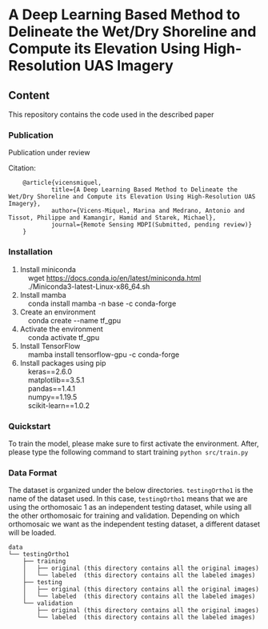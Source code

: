 # A Deep Learning Based Method to Delineate the Wet/Dry Shoreline and Compute its Elevation Using High-Resolution UAS Imagery
## Content
This repository contains the code used in the described paper

### Publication
Publication under review

Citation:

        @article{vicensmiquel,
                title={A Deep Learning Based Method to Delineate the Wet/Dry Shoreline and Compute its Elevation Using High-Resolution UAS Imagery},
                author={Vicens-Miquel, Marina and Medrano, Antonio and Tissot, Philippe and Kamangir, Hamid and Starek, Michael},
                journal={Remote Sensing MDPI(Submitted, pending review)}
        }


### Installation
1) Install miniconda </br>
        &nbsp; &nbsp; wget https://docs.conda.io/en/latest/miniconda.html </br>
        &nbsp; &nbsp; ./Miniconda3-latest-Linux-x86_64.sh </br>
2) Install mamba </br>
        &nbsp; &nbsp; conda install mamba -n base -c conda-forge </br>
3) Create an environment </br>
        &nbsp; &nbsp; conda create --name tf_gpu  </br>
4) Activate the environment </br>
        &nbsp; &nbsp; conda activate tf_gpu </br>
5) Install TensorFlow </br>
        &nbsp; &nbsp; mamba install tensorflow-gpu -c conda-forge </br>
6) Install packages using pip </br>
        &nbsp; &nbsp; keras==2.6.0    </br>
        &nbsp; &nbsp; matplotlib==3.5.1    </br>
        &nbsp; &nbsp; pandas==1.4.1   </br>
        &nbsp; &nbsp; numpy==1.19.5   </br>
        &nbsp; &nbsp; scikit-learn==1.0.2 </br>


### Quickstart
To train the model, please make sure to first activate the environment. After, please type the following command to start training `python src/train.py`



### Data Format
The dataset is organized under the below directories. `testingOrtho1` is the name of the dataset used. In this case, `testingOrtho1` means that we are using the orthomosaic 1 as an independent testing dataset, while using all the other orthomosaic for training and validation. Depending on which orthomosaic we want as the independent testing dataset, a different dataset will be loaded.
		
	data
	└── testingOrtho1
	    ├── training
	    │   ├── original (this directory contains all the original images) 
	    │   └── labeled  (this directory contains all the labeled images)
	    ├── testing
	    │   ├── original (this directory contains all the original images) 
	    │   └── labeled  (this directory contains all the labeled images)
	    └── validation
	        ├── original (this directory contains all the original images) 
	        └── labeled  (this directory contains all the labeled images)

